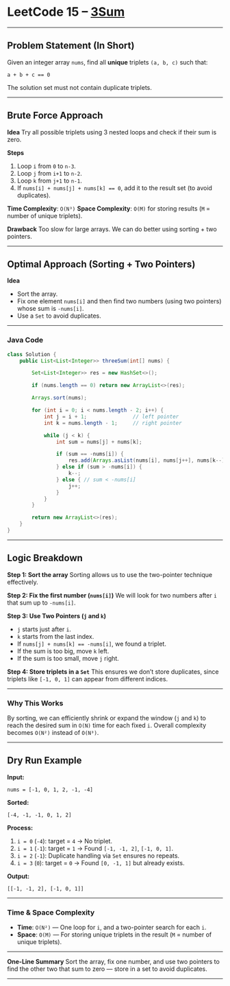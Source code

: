 
# LeetCode 15 – [3Sum](https://leetcode.com/problems/3sum/)

---

## Problem Statement (In Short)

Given an integer array `nums`, find all **unique** triplets `(a, b, c)` such that:

```
a + b + c == 0
```

The solution set must not contain duplicate triplets.

---

## Brute Force Approach

**Idea**
Try all possible triplets using 3 nested loops and check if their sum is zero.

**Steps**

1. Loop `i` from `0` to `n-3`.
2. Loop `j` from `i+1` to `n-2`.
3. Loop `k` from `j+1` to `n-1`.
4. If `nums[i] + nums[j] + nums[k] == 0`, add it to the result set (to avoid duplicates).

**Time Complexity**: `O(N³)`
**Space Complexity**: `O(M)` for storing results (`M` = number of unique triplets).

**Drawback**
Too slow for large arrays. We can do better using sorting + two pointers.

---

## Optimal Approach (Sorting + Two Pointers)

**Idea**

* Sort the array.
* Fix one element `nums[i]` and then find two numbers (using two pointers) whose sum is `-nums[i]`.
* Use a `Set` to avoid duplicates.

---

### Java Code

```java
class Solution {
    public List<List<Integer>> threeSum(int[] nums) {

        Set<List<Integer>> res = new HashSet<>();

        if (nums.length == 0) return new ArrayList<>(res);

        Arrays.sort(nums);

        for (int i = 0; i < nums.length - 2; i++) {
            int j = i + 1;               // left pointer
            int k = nums.length - 1;     // right pointer

            while (j < k) {
                int sum = nums[j] + nums[k];

                if (sum == -nums[i]) {
                    res.add(Arrays.asList(nums[i], nums[j++], nums[k--]));
                } else if (sum > -nums[i]) {
                    k--;
                } else { // sum < -nums[i]
                    j++;
                }
            }
        }

        return new ArrayList<>(res);
    }
}
```

---

## Logic Breakdown

**Step 1: Sort the array**
Sorting allows us to use the two-pointer technique effectively.

**Step 2: Fix the first number (`nums[i]`)**
We will look for two numbers after `i` that sum up to `-nums[i]`.

**Step 3: Use Two Pointers (`j` and `k`)**

* `j` starts just after `i`.
* `k` starts from the last index.
* If `nums[j] + nums[k] == -nums[i]`, we found a triplet.
* If the sum is too big, move `k` left.
* If the sum is too small, move `j` right.

**Step 4: Store triplets in a `Set`**
This ensures we don’t store duplicates, since triplets like `[-1, 0, 1]` can appear from different indices.

---

### Why This Works

By sorting, we can efficiently shrink or expand the window (`j` and `k`) to reach the desired sum in `O(N)` time for each fixed `i`.
Overall complexity becomes `O(N²)` instead of `O(N³)`.

---

## Dry Run Example

**Input:**

```
nums = [-1, 0, 1, 2, -1, -4]
```

**Sorted:**

```
[-4, -1, -1, 0, 1, 2]
```

**Process:**

1. `i = 0` (`-4`): target = `4` → No triplet.
2. `i = 1` (`-1`): target = `1` → Found `[-1, -1, 2]`, `[-1, 0, 1]`.
3. `i = 2` (`-1`): Duplicate handling via `Set` ensures no repeats.
4. `i = 3` (`0`): target = `0` → Found `[0, -1, 1]` but already exists.

**Output:**

```
[[-1, -1, 2], [-1, 0, 1]]
```

---

### Time & Space Complexity

* **Time**: `O(N²)` — One loop for `i`, and a two-pointer search for each `i`.
* **Space**: `O(M)` — For storing unique triplets in the result (`M` = number of unique triplets).

---

**One-Line Summary**
Sort the array, fix one number, and use two pointers to find the other two that sum to zero — store in a set to avoid duplicates.

---
